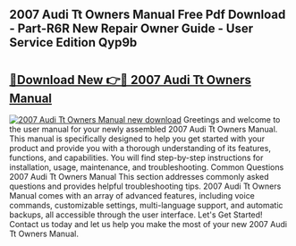 ## 2007 Audi Tt Owners Manual Free Pdf Download - Part-R6R New Repair Owner Guide - User Service Edition Qyp9b

# <h2><a href="http://cf24503.oget.top/?id=2007+Audi+Tt+Owners+Manual">🔗Download New 👉🔴 2007 Audi Tt Owners Manual</a></h2>

[![2007 Audi Tt Owners Manual new download](https://i.imgur.com/5g1atiW.png)](http://cf24503.oget.top/?id=2007+Audi+Tt+Owners+Manual)
Greetings and welcome to the user manual for your newly assembled 2007 Audi Tt Owners Manual. This manual is specifically designed to help you get started with your product and provide you with a thorough understanding of its features, functions, and capabilities. You will find step-by-step instructions for installation, usage, maintenance, and troubleshooting. Common Questions 2007 Audi Tt Owners Manual This section addresses commonly asked questions and provides helpful troubleshooting tips. 2007 Audi Tt Owners Manual comes with an array of advanced features, including voice commands, customizable settings, multi-language support, and automatic backups, all accessible through the user interface. Let's Get Started! Contact us today and let us help you make the most of your new 2007 Audi Tt Owners Manual.
